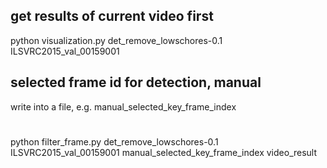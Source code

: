 ## get results of current video first

python visualization.py det_remove_lowschores-0.1 ILSVRC2015_val_00159001


## selected frame id for detection, manual 
write into a file, e.g. manual_selected_key_frame_index


# 
python filter_frame.py det_remove_lowschores-0.1 ILSVRC2015_val_00159001 manual_selected_key_frame_index video_result
